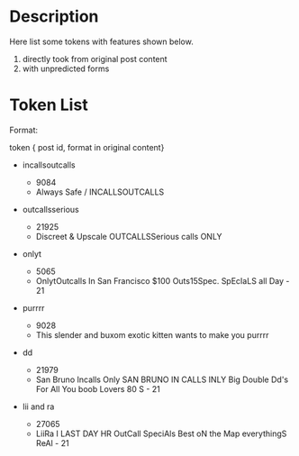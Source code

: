 
# Description

Here list some tokens with features shown below.

1. directly took from original post content
2. with unpredicted forms

# Token List

Format:

token { post id, format in original content}


- incallsoutcalls
    - 9084
    - Always Safe / INCALLSOUTCALLS<br>

- outcallsserious
    - 21925
    - Discreet & Upscale OUTCALLSSerious calls ONLY 

- onlyt
    - 5065
    - OnlytOutcalls In San Francisco $100 Outs15Spec. SpEcIaLS all Day - 21 

- purrrr
    - 9028
    - This slender and buxom exotic kitten wants to make you purrrr

- dd
    - 21979
    - San Bruno Incalls Only SAN BRUNO IN CALLS INLY Big Double Dd's For All You boob Lovers 80 S  - 21 

- lii and ra
    - 27065
    - LiiRa I LAST DAY HR OutCall SpeciAls Best oN the Map everythingS ReAl - 21 








